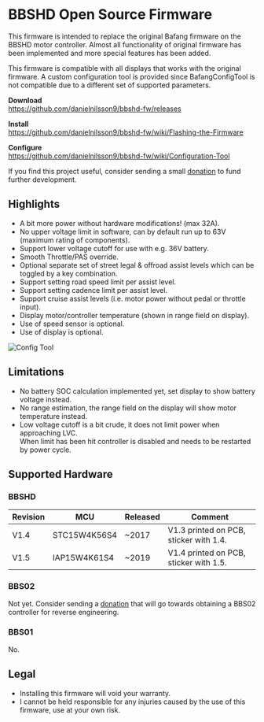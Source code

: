 # BBSHD Open Source Firmware

This firmware is intended to replace the original Bafang firmware on the BBSHD motor controller. Almost all functionality of original firmware has been implemented and more special features has been added.

This firmware is compatible with all displays that works with the original firmware. A custom configuration tool is provided since BafangConfigTool is not compatible due to a different set of supported parameters.

**Download**  
https://github.com/danielnilsson9/bbshd-fw/releases

**Install**  
https://github.com/danielnilsson9/bbshd-fw/wiki/Flashing-the-Firmware

**Configure**  
https://github.com/danielnilsson9/bbshd-fw/wiki/Configuration-Tool


If you find this project useful, consider sending a small [donation](https://www.paypal.com/donate/?business=LVAYFCMQYN8F4&no_recurring=0&item_name=BBSHD-FW&currency_code=USD) to fund further development.


## Highlights
* A bit more power without hardware modifications! (max 32A).
* No upper voltage limit in software, can by default run up to 63V (maximum rating of components).
* Support lower voltage cutoff for use with e.g. 36V battery.
* Smooth Throttle/PAS override.
* Optional separate set of street legal & offroad assist levels which can be toggled by a key combination.
* Support setting road speed limit per assist level.
* Support setting cadence limit per assist level.
* Support cruise assist levels (i.e. motor power without pedal or throttle input).
* Display motor/controller temperature (shown in range field on display).
* Use of speed sensor is optional.
* Use of display is optional.

![Config Tool](https://raw.githubusercontent.com/wiki/danielnilsson9/bbshd-fw/img/config_tool/config_tool3.png)

## Limitations
* No battery SOC calculation implemented yet, set display to show battery voltage instead.
* No range estimation, the range field on the display will show motor temperature instead.
* Low voltage cutoff is a bit crude, it does not limit power when approaching LVC.  
When limit has been hit controller is disabled and needs to be restarted by power cycle.


## Supported Hardware

### BBSHD

Revision | MCU          | Released    | Comment
-------- | ------------ | ----------- | --------------------
V1.4     | STC15W4K56S4 | ~2017       | V1.3 printed on PCB, sticker with 1.4.
V1.5     | IAP15W4K61S4 | ~2019       | V1.4 printed on PCB, sticker with 1.5.

### BBS02

Not yet. Consider sending a [donation](https://www.paypal.com/donate/?business=LVAYFCMQYN8F4&no_recurring=0&item_name=BBSHD-FW&currency_code=USD) that will go towards obtaining a BBS02 controller for reverse engineering.

### BBS01

No.

## Legal
* Installing this firmware will void your warranty.
* I cannot be held responsible for any injuries caused by the use of this firmware, use at your own risk.
